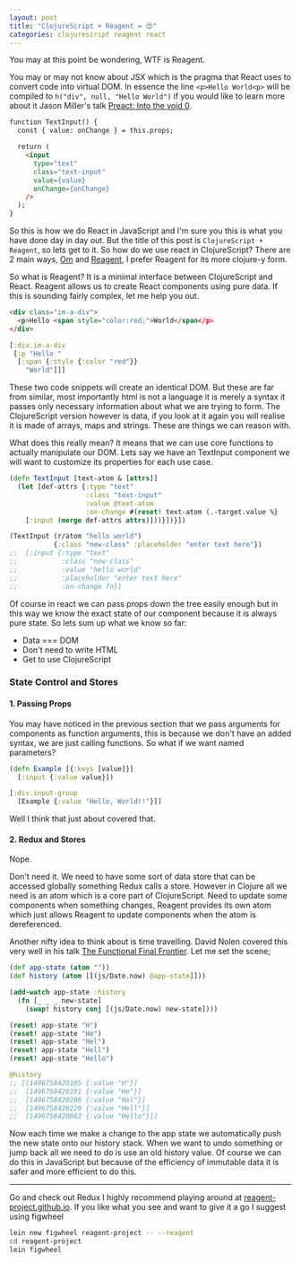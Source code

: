 ```yaml
---
layout: post
title: "ClojureScript + Reagent = 😍"
categories: clojurescript reagent react
---
```


You may at this point be wondering, WTF is Reagent.

You may or may not know about JSX which is the pragma that React uses to convert code into virtual DOM. In essence the line `<p>Hello World<p>` will be compiled to `h("div", null, "Hello World")` if you would like to learn more about it Jason Miller's talk [Preact: Into the void 0](https://www.youtube.com/watch?v=LY6y3HbDVmg).

```html
function TextInput() {
  const { value: onChange } = this.props;

  return (
    <input
      type="text"
      class="text-input"
      value={value}
      onChange={onChange}
    />
  );
}
```

So this is how we do React in JavaScript and I'm sure you this is what you have done day in day out. But the title of this post is `ClojureScript + Reagent`, so lets get to it. So how do we use react in ClojureScript? There are 2 main ways, [Om](https://github.com/omcljs/om) and [Reagent](https://github.com/reagent-project/reagent), I prefer Reagent for its more clojure-y form.

So what is Reagent? It is a minimal interface between ClojureScript and React. Reagent allows us to create React components using pure data. If this is sounding fairly complex, let me help you out.

```html
<div class="im-a-div">
  <p>Hello <span style="color:red;">World</span</p>
</div>
```
```clj
[:div.im-a-div
 [:p "Hello "
  [:span {:style {:color "red"}}
    "World"]]]
```
These two code snippets will create an identical DOM. But these are far from similar, most importantly html is not a language it is merely a syntax it passes only necessary information about what we are trying to form. The ClojureScript version however is data, if you look at it again you will realise it is made of arrays, maps and strings. These are things we can reason with.


What does this really mean? It means that we can use core functions to actually manipulate our DOM. Lets say we have an TextInput component we will want to customize its properties for each use case.


```clj
(defn TextInput [text-atom & [attrs]]
  (let [def-attrs {:type "text"
                   :class "text-input"
                   :value @text-atom
                   :on-change #(reset! text-atom (.-target.value %}
    [:input (merge def-attrs attrs)]))}])}])

(TextInput (r/atom "hello world")
           {:class "new-class" :placeholder "enter text here"})
;;  [:input {:type "text"
;;           :class "new-class"
;;           :value "hello world"
;;           :placeholder "enter text here"
;;           :on-change fn}]
```

Of course in react we can pass props down the tree easily enough but in this way we know the exact state of our component because it is always pure state. So lets sum up what we know so far:

- Data === DOM
- Don't need to write HTML
- Get to use ClojureScript



### State Control and Stores

#### 1. Passing Props
You may have noticed in the previous section that we pass arguments for components as function arguments, this is because we don't have an added syntax, we are just calling functions. So what if we want named parameters?

```clj
(defn Example [{:keys [value]}]
  [:input {:value value}])

[:div.input-group
  [Example {:value "Hello, World!!"}]]
```

Well I think that just about covered that.


#### 2. Redux and Stores
Nope.

Don't need it. We need to have some sort of data store that can be accessed globally something Redux calls a store. However in Clojure all we need is an atom which is a core part of ClojureScript. Need to update some components when something changes, Reagent provides its own atom which just allows Reagent to update components when the atom is dereferenced.

Another nifty idea to think about is time travelling. David Nolen covered this very well in his talk [The Functional Final Frontier](https://www.youtube.com/watch?v=DMtwq3QtddY). Let me set the scene;

```clj
(def app-state (atom ""))
(def history (atom [[(js/Date.now) @app-state]]))

(add-watch app-state :history
  (fn [_ _ _ new-state]
    (swap! history conj [(js/Date.now) new-state])))

(reset! app-state "H")
(reset! app-state "He")
(reset! app-state "Hel")
(reset! app-state "Hell")
(reset! app-state "Hello")

@history
;; [[1496758420105 {:value "H"}]
;;  [1496758420191 {:value "He"}]
;;  [1496758420206 {:value "Hel"}]
;;  [1496758420220 {:value "Hell"}]
;;  [1496758420863 {:value "Hello"}]]
```

Now each time we make a change to the app state we automatically push the new state onto our history stack. When we want to undo something or jump back all we need to do is use an old history value. Of course we can do this in JavaScript but because of the efficiency of immutable data it is safer and more efficient to do this.

---

Go and check out Redux I highly recommend playing around at [reagent-project.github.io](https://reagent-project.github.io/). If you like what you see and want to give it a go I suggest using figwheel

```bash
lein new figwheel reagent-project -- --reagent
cd reagent-project
lein figwheel
```
